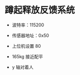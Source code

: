 <!--
 * @Author      : 吴晓斌
 * @Date        : 2020-10-16 09:38:24
 * @LastEditTime: 2022-03-09 16:41:51
 * @Description : energy-squat-release
-->

# 蹲起释放反馈系统

- 波特率：115200
- 传感器地址：0x50
- 上位机设置 80
- 165kg 接近配平

- y 轴对着人
